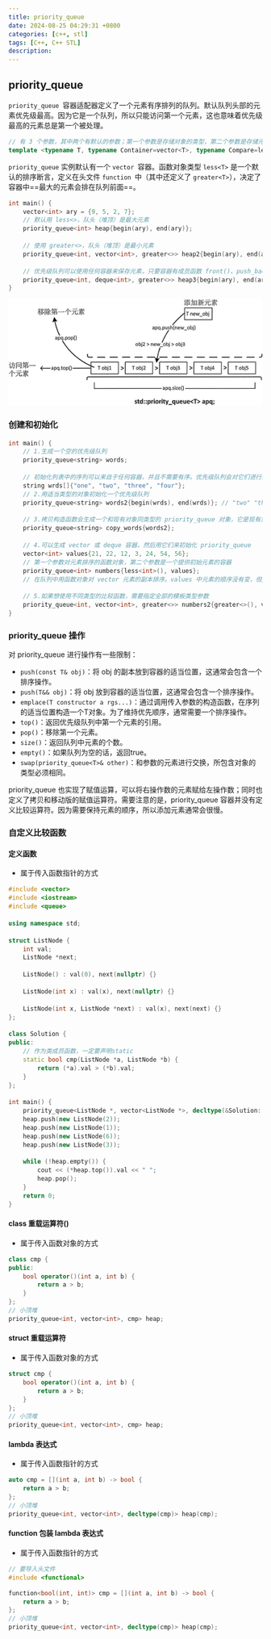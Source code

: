 ```yaml
---
title: priority_queue
date: 2024-08-25 04:29:31 +0800
categories: [c++, stl]
tags: [C++, C++ STL]
description: 
---
```

## priority_queue

`priority_queue `容器适配器定义了一个元素有序排列的队列。默认队列头部的元素优先级最高。因为它是一个队列，所以只能访问第一个元素，这也意味着优先级最高的元素总是第一个被处理。

```c++
// 有 3 个参数，其中两个有默认的参数；第一个参数是存储对象的类型，第二个参数是存储元素的底层容器，第三个参数是函数对象，它定义了一个用来决定元素顺序的断言。
template <typename T, typename Container=vector<T>, typename Compare=less<T>> class priority_queue
```

`priority_queue` 实例默认有一个 `vector `容器。函数对象类型 `less<T>` 是一个默认的排序断言，定义在头文件 `function `中（其中还定义了 `greater<T>`），决定了容器中==最大的元素会排在队列前面==。

```c++
int main() {
    vector<int> ary = {9, 5, 2, 7};
    // 默认用 less<>，队头（堆顶）是最大元素
    priority_queue<int> heap{begin(ary), end(ary)};

    // 使用 greater<>，队头（堆顶）是最小元素
    priority_queue<int, vector<int>, greater<>> heap2{begin(ary), end(ary)};

    // 优先级队列可以使用任何容器来保存元素，只要容器有成员函数 front()、push_back()、pop_back()、size()、empty()。这显然包含了 deque 容器
    priority_queue<int, deque<int>, greater<>> heap3{begin(ary), end(ary)};
}
```

![img](/assets/media/pictures/cpp/priority_queue.assets/2-1P913134031947.jpg)

### 创建和初始化

```c++
int main() {
    // 1.生成一个空的优先级队列
    priority_queue<string> words;

    // 初始化列表中的序列可以来自于任何容器，并且不需要有序。优先级队列会对它们进行排序
    string wrds[]{"one", "two", "three", "four"};
    // 2.用适当类型的对象初始化一个优先级队列
    priority_queue<string> words2{begin(wrds), end(wrds)}; // "two" "three" "one" "four"

    // 3.拷贝构造函数会生成一个和现有对象同类型的 priority_queue 对象，它是现有对象的一个副本
    priority_queue<string> copy_words{words2};

    // 4.可以生成 vector 或 deque 容器，然后用它们来初始化 priority_queue
    vector<int> values{21, 22, 12, 3, 24, 54, 56};
    // 第一个参数对元素排序的函数对象，第二个参数是一个提供初始元素的容器
    priority_queue<int> numbers{less<int>(), values};
	// 在队列中用函数对象对 vector 元素的副本排序。values 中元素的顺序没有变，但是优先级队列中的元素顺序会改变。优先级队列中用来保存元素的容器是私有的，因此只能通过调用 priority_queue 对象的成员函数来对容器进行操作。

    // 5.如果想使用不同类型的比较函数，需要指定全部的模板类型参数
    priority_queue<int, vector<int>, greater<>> numbers2{greater<>(), values};
}
```

### priority_queue 操作

对 priority_queue 进行操作有一些限制：

- `push(const T& obj)`：将 obj 的副本放到容器的适当位置，这通常会包含一个排序操作。
- `push(T&& obj)`：将 obj 放到容器的适当位置，这通常会包含一个排序操作。
- `emplace(T constructor a rgs...)`：通过调用传入参数的构造函数，在序列的适当位置构造一个T对象。为了维持优先顺序，通常需要一个排序操作。
- `top()`：返回优先级队列中第一个元素的引用。
- `pop()`：移除第一个元素。
- `size()`：返回队列中元素的个数。
- `empty()`：如果队列为空的话，返回true。
- `swap(priority_queue<T>& other)`：和参数的元素进行交换，所包含对象的类型必须相同。

priority_queue 也实现了赋值运算，可以将右操作数的元素赋给左操作数；同时也定义了拷贝和移动版的赋值运算符。需要注意的是，priority_queue 容器并没有定义比较运算符。因为需要保持元素的顺序，所以添加元素通常会很慢。

### 自定义比较函数

#### 定义函数

- 属于传入函数指针的方式

```c++
#include <vector>
#include <iostream>
#include <queue>

using namespace std;

struct ListNode {
    int val;
    ListNode *next;

    ListNode() : val(0), next(nullptr) {}

    ListNode(int x) : val(x), next(nullptr) {}

    ListNode(int x, ListNode *next) : val(x), next(next) {}
};

class Solution {
public:
    // 作为类成员函数，一定要声明static
    static bool cmp(ListNode *a, ListNode *b) {
        return (*a).val > (*b).val;
    }
};

int main() {
    priority_queue<ListNode *, vector<ListNode *>, decltype(&Solution::cmp)> heap(Solution::cmp);
    heap.push(new ListNode(2));
    heap.push(new ListNode(1));
    heap.push(new ListNode(6));
    heap.push(new ListNode(3));

    while (!heap.empty()) {
        cout << (*heap.top()).val << " ";
        heap.pop();
    }
    return 0;
}
```

#### class 重载运算符()

- 属于传入函数对象的方式

```c++
class cmp {
public:
    bool operator()(int a, int b) {
        return a > b;
    }
};
// 小顶堆
priority_queue<int, vector<int>, cmp> heap;
```

#### struct 重载运算符

- 属于传入函数对象的方式

```c++
struct cmp {
    bool operator()(int a, int b) {
        return a > b;
    }
};
// 小顶堆
priority_queue<int, vector<int>, cmp> heap;
```

#### lambda 表达式

- 属于传入函数指针的方式

```c++
auto cmp = [](int a, int b) -> bool {
    return a > b;
};
// 小顶堆
priority_queue<int, vector<int>, decltype(cmp)> heap(cmp);
```

#### function 包装 lambda 表达式

- 属于传入函数指针的方式

```c++
// 要导入头文件
#include <functional>
```

```c++
function<bool(int, int)> cmp = [](int a, int b) -> bool {
    return a > b;
};
// 小顶堆
priority_queue<int, vector<int>, decltype(cmp)> heap(cmp);
```
